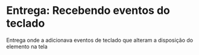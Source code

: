 # Entrega: Recebendo eventos do teclado

Entrega onde a adicionava eventos de teclado que alteram a disposição do elemento na tela


